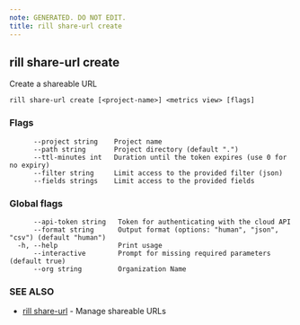```yaml
---
note: GENERATED. DO NOT EDIT.
title: rill share-url create
---
```

## rill share-url create

Create a shareable URL

```
rill share-url create [<project-name>] <metrics view> [flags]
```

### Flags

```
      --project string    Project name
      --path string       Project directory (default ".")
      --ttl-minutes int   Duration until the token expires (use 0 for no expiry)
      --filter string     Limit access to the provided filter (json)
      --fields strings    Limit access to the provided fields
```

### Global flags

```
      --api-token string   Token for authenticating with the cloud API
      --format string      Output format (options: "human", "json", "csv") (default "human")
  -h, --help               Print usage
      --interactive        Prompt for missing required parameters (default true)
      --org string         Organization Name
```

### SEE ALSO

* [rill share-url](share-url.md)	 - Manage shareable URLs

